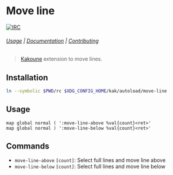 Move line
=========

[![IRC][IRC Badge]][IRC]

###### [Usage](#usage) | [Documentation](#commands) | [Contributing](CONTRIBUTING)

> [Kakoune][] extension to move lines.

Installation
------------

``` sh
ln --symbolic $PWD/rc $XDG_CONFIG_HOME/kak/autoload/move-line
```

Usage
-----

``` kak
map global normal ( ':move-line-above %val{count}<ret>'
map global normal ) ':move-line-below %val{count}<ret>'
```

Commands
--------

- `move-line-above` `[count]`: Select full lines and move line above
- `move-line-below` `[count]`: Select full lines and move line below

[Kakoune]: http://kakoune.org
[IRC]: https://webchat.freenode.net?channels=kakoune
[IRC Badge]: https://img.shields.io/badge/IRC-%23kakoune-blue.svg
